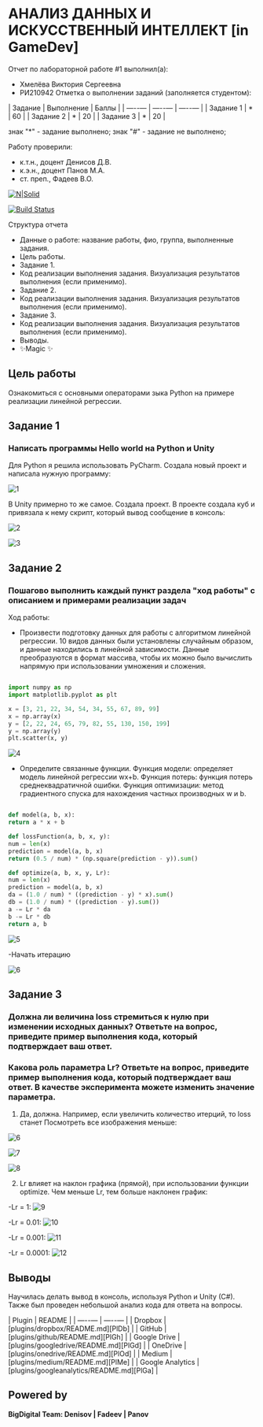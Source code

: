 # АНАЛИЗ ДАННЫХ И ИСКУССТВЕННЫЙ ИНТЕЛЛЕКТ [in GameDev]
Отчет по лабораторной работе #1 выполнил(а):
- Хмелёва Виктория Сергеевна
- РИ210942
Отметка о выполнении заданий (заполняется студентом):

| Задание | Выполнение | Баллы |
| —--— | —--— | —--— |
| Задание 1 | * | 60 |
| Задание 2 | * | 20 |
| Задание 3 | * | 20 |

знак "*" - задание выполнено; знак "#" - задание не выполнено;

Работу проверили:
- к.т.н., доцент Денисов Д.В.
- к.э.н., доцент Панов М.А.
- ст. преп., Фадеев В.О.

[![N|Solid](https://cldup.com/dTxpPi9lDf.thumb.png)](https://nodesource.com/products/nsolid)

[![Build Status](https://travis-ci.org/joemccann/dillinger.svg?branch=master)](https://travis-ci.org/joemccann/dillinger)

Структура отчета

- Данные о работе: название работы, фио, группа, выполненные задания.
- Цель работы.
- Задание 1.
- Код реализации выполнения задания. Визуализация результатов выполнения (если применимо).
- Задание 2.
- Код реализации выполнения задания. Визуализация результатов выполнения (если применимо).
- Задание 3.
- Код реализации выполнения задания. Визуализация результатов выполнения (если применимо).
- Выводы.
- ✨Magic ✨

## Цель работы
Ознакомиться с основными операторами зыка Python на примере реализации линейной регрессии.

## Задание 1
### Написать программы Hello world на Python и Unity
Для Python я решила использовать PyCharm. Создала новый проект и написала нужную программу:

![1](https://user-images.githubusercontent.com/102030455/191915927-ef3f27a3-0bfb-4d6f-b19f-6a0ca4f79613.jpg)

В Unity примерно то же самое. Создала проект. В проекте создала куб и привязала к нему скрипт, который вывод сообщение в консоль:

![2](https://user-images.githubusercontent.com/102030455/191921564-42d7977f-dcea-4d33-89af-73307954b88d.jpg)

![3](https://user-images.githubusercontent.com/102030455/191921586-11f19607-2e9d-41a8-b14f-989d2d7b0684.jpg)

## Задание 2
### Пошагово выполнить каждый пункт раздела "ход работы" с описанием и примерами реализации задач
Ход работы:
- Произвести подготовку данных для работы с алгоритмом линейной регрессии. 10 видов данных были установлены случайным образом, и данные находились в линейной зависимости. Данные преобразуются в формат массива, чтобы их можно было вычислить напрямую при использовании умножения и сложения.

```py

import numpy as np
import matplotlib.pyplot as plt

x = [3, 21, 22, 34, 54, 34, 55, 67, 89, 99]
x = np.array(x)
y = [2, 22, 24, 65, 79, 82, 55, 130, 150, 199]
y = np.array(y)
plt.scatter(x, y)

```

![4](https://user-images.githubusercontent.com/102030455/192087815-1950eac2-d3f0-4d2b-9a5b-16cc50a6a015.jpg)

- Определите связанные функции. Функция модели: определяет модель линейной регрессии wx+b. Функция потерь: функция потерь среднеквадратичной ошибки. Функция оптимизации: метод градиентного спуска для нахождения частных производных w и b.

```py

def model(a, b, x):
return a * x + b

def lossFunction(a, b, x, y):
num = len(x)
prediction = model(a, b, x)
return (0.5 / num) * (np.square(prediction - y)).sum()

def optimize(a, b, x, y, Lr):
num = len(x)
prediction = model(a, b, x)
da = (1.0 / num) * ((prediction - y) * x).sum()
db = (1.0 / num) * ((prediction - y).sum())
a -= Lr * da
b -= Lr * db
return a, b

```

![5](https://user-images.githubusercontent.com/102030455/192087856-c5200bc3-5d63-41f6-9a8c-8d7d5c7f8667.jpg)

-Начать итерацию

![6](https://user-images.githubusercontent.com/102030455/192089334-ae88fb99-e85e-4913-808d-2bf459ea597c.jpg)

## Задание 3
### Должна ли величина loss стремиться к нулю при изменении исходных данных? Ответьте на вопрос, приведите пример выполнения кода, который подтверждает ваш ответ.
### Какова роль параметра Lr? Ответьте на вопрос, приведите пример выполнения кода, который подтверждает ваш ответ. В качестве эксперимента можете изменить значение параметра.

1) Да, должна. Например, если увеличить количество итерций, то loss станет
Посмотреть все изображения
меньше:

![6](https://user-images.githubusercontent.com/102030455/192090382-608f0be0-3799-4331-a90d-2afc6a92509f.jpg)

![7](https://user-images.githubusercontent.com/102030455/192090388-69fc8094-d071-46b3-b49d-38a061078730.jpg)

![8](https://user-images.githubusercontent.com/102030455/192090419-3adbcc6d-a93c-4fc8-ac75-9eca66fc5b98.jpg)

2) Lr влияет на наклон графика (прямой), при использовании функции optimize. Чем меньше Lr, тем больше наклонен график:

-Lr = 1:
![9](https://user-images.githubusercontent.com/102030455/192091651-ee625ae7-d521-4b87-8ba5-f7897e56e782.jpg)

-Lr = 0.01:
![10](https://user-images.githubusercontent.com/102030455/192091656-a8b0ee71-0d9b-404a-960b-e05c0b337675.jpg)

-Lr = 0.001:
![11](https://user-images.githubusercontent.com/102030455/192091658-79e191e6-28d5-4694-90f1-d0df5d23ee7d.jpg)

-Lr = 0.0001:
![12](https://user-images.githubusercontent.com/102030455/192091660-bbb961b6-52be-4664-98f3-9c3f79d0def1.jpg)

## Выводы

Научилась делать вывод в консоль, используя Python и Unity (C#). Также был проведен небольшой анализ кода для ответа на вопросы.

| Plugin | README |
| —--— | —--— |
| Dropbox | [plugins/dropbox/README.md][PlDb] |
| GitHub | [plugins/github/README.md][PlGh] |
| Google Drive | [plugins/googledrive/README.md][PlGd] |
| OneDrive | [plugins/onedrive/README.md][PlOd] |
| Medium | [plugins/medium/README.md][PlMe] |
| Google Analytics | [plugins/googleanalytics/README.md][PlGa] |

## Powered by

**BigDigital Team: Denisov | Fadeev | Panov**
